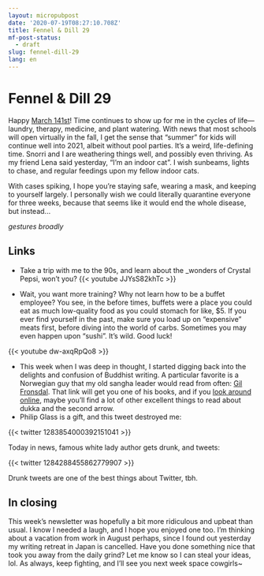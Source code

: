 ```yaml
---
layout: micropubpost
date: '2020-07-19T08:27:10.708Z'
title: Fennel & Dill 29
mf-post-status:
  - draft
slug: fennel-dill-29
lang: en
---
```

# Fennel &amp; Dill 29

Happy [March 141st](https://calendar2020.noj.cc)! Time continues to show up for me in the cycles of life—laundry, therapy, medicine, and plant watering. With news that most schools will open virtually in the fall, I get the sense that “summer” for kids will continue well into 2021, albeit without pool parties. It’s a weird, life-defining time. Snorri and I are weathering things well, and possibly even thriving. As my friend Lena said yesterday, “I’m an indoor cat”. I wish sunbeams, lights to chase, and regular feedings upon my fellow indoor cats.

With cases spiking, I hope you’re staying safe, wearing a mask, and keeping to yourself largely. I personally wish we could literally quarantine everyone for three weeks, because that seems like it would end the whole disease, but instead...

*gestures broadly*

## Links

- Take a trip with me to the 90s, and learn about the _wonders of Crystal Pepsi, won’t you?
{{&lt; youtube JJYsS82khTc &gt;}}

- Wait, you want more training? Why not learn how to be a buffet employee? You see, in the before times, buffets were a place you could eat as much low-quality food as you could stomach for like, $5. If you ever find yourself in the past, make sure you load up on “expensive” meats first, before diving into the world of carbs. Sometimes you may even happen upon “sushi”. It’s wild. Good luck!

{{&lt; youtube dw-axqRpQo8 &gt;}}

- This week when I was deep in thought, I started digging back into the delights and confusion of Buddhist writing. A particular favorite is a Norwegian guy that my old sangha leader would read from often: [Gil Fronsdal](https://www.insightmeditationcenter.org/wp-content/uploads/documents/iah/IssueAtHand4thEd.pdf). That link will get you one of his books, and if you [look around online](https://www.abhayagiri.org/books/545-beginning-our-day-volume-one), maybe you’ll find a lot of other excellent things to read about dukka and the second arrow.
- Philip Glass is a gift, and this tweet destroyed me:

{{&lt; twitter 1283854000392151041 &gt;}}

Today in news, famous white lady author gets drunk, and tweets:

{{&lt; twitter 1284288455862779907 &gt;}}

Drunk tweets are one of the best things about Twitter, tbh.

## In closing

This week’s newsletter was hopefully a bit more ridiculous and upbeat than usual. I know I needed a laugh, and I hope you enjoyed one too. I’m thinking about a vacation from work in August perhaps, since I found out yesterday my writing retreat in Japan is cancelled. Have you done something nice that took you away from the daily grind? Let me know so I can steal your ideas, lol. As always, keep fighting, and I’ll see you next week space cowgirls~


